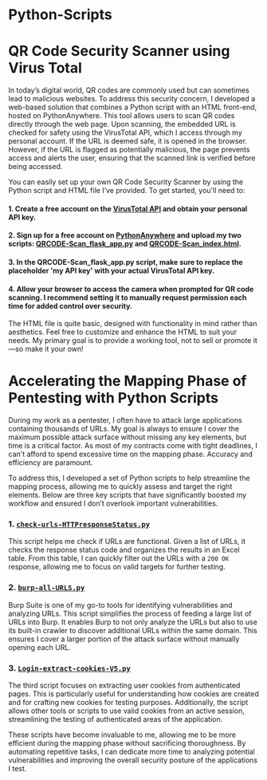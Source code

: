 # Python-Scripts

# QR Code Security Scanner using Virus Total

In today’s digital world, QR codes are commonly used but can sometimes lead to malicious websites. To address this security concern, I developed a web-based solution that combines a Python script with an HTML front-end, hosted on PythonAnywhere. This tool allows users to scan QR codes directly through the web page. Upon scanning, the embedded URL is checked for safety using the VirusTotal API, which I access through my personal account. If the URL is deemed safe, it is opened in the browser. However, if the URL is flagged as potentially malicious, the page prevents access and alerts the user, ensuring that the scanned link is verified before being accessed.

You can easily set up your own QR Code Security Scanner by using the Python script and HTML file I’ve provided. To get started, you'll need to:

#### 1. Create a free account on the <a href="https://www.virustotal.com/gui/sign-in">VirusTotal API<a/> and obtain your personal API key.

#### 2. Sign up for a free account on <a href="https://www.pythonanywhere.com/registration/register/beginner/">PythonAnywhere<a/> and upload my two scripts: <a href="https://github.com/linceBLA/Python-Scripts/blob/main/QRCODE-Scan_flask_app.py">QRCODE-Scan_flask_app.py<a/> and <a href="https://github.com/linceBLA/Python-Scripts/blob/main/QRCODE-Scan_index.html">QRCODE-Scan_index.html<a/>.

#### 3. In the QRCODE-Scan_flask_app.py script, make sure to replace the placeholder 'my API key' with your actual VirusTotal API key.

#### 4. Allow your browser to access the camera when prompted for QR code scanning. I recommend setting it to manually request permission each time for added control over security.

The HTML file is quite basic, designed with functionality in mind rather than aesthetics. Feel free to customize and enhance the HTML to suit your needs. My primary goal is to provide a working tool, not to sell or promote it—so make it your own!




# Accelerating the Mapping Phase of Pentesting with Python Scripts

During my work as a pentester, I often have to attack large applications containing thousands of URLs. My goal is always to ensure I cover the maximum possible attack surface without missing any key elements, but time is a critical factor. As most of my contracts come with tight deadlines, I can't afford to spend excessive time on the mapping phase. Accuracy and efficiency are paramount.

To address this, I developed a set of Python scripts to help streamline the mapping process, allowing me to quickly assess and target the right elements. Below are three key scripts that have significantly boosted my workflow and ensured I don’t overlook important vulnerabilities.

### 1. <a href="https://github.com/linceBLA/Python-Scripts/blob/main/check-urls-HTTPresponseStatus.py">`check-urls-HTTPresponseStatus.py`<a/>

This script helps me check if URLs are functional. Given a list of URLs, it checks the response status code and organizes the results in an Excel table. From this table, I can quickly filter out the URLs with a `200 OK` response, allowing me to focus on valid targets for further testing.

### 2. <a href="https://github.com/linceBLA/Python-Scripts/blob/main/burp-all-URLS.py">`burp-all-URLS.py`<a/>

Burp Suite is one of my go-to tools for identifying vulnerabilities and analyzing URLs. This script simplifies the process of feeding a large list of URLs into Burp. It enables Burp to not only analyze the URLs but also to use its built-in crawler to discover additional URLs within the same domain. This ensures I cover a larger portion of the attack surface without manually opening each URL.

### 3. <a href="https://github.com/linceBLA/Python-Scripts/blob/main/Login-extract-cookies-V5.py">`Login-extract-cookies-V5.py`<a/>

The third script focuses on extracting user cookies from authenticated pages. This is particularly useful for understanding how cookies are created and for crafting new cookies for testing purposes. Additionally, the script allows other tools or scripts to use valid cookies from an active session, streamlining the testing of authenticated areas of the application.


These scripts have become invaluable to me, allowing me to be more efficient during the mapping phase without sacrificing thoroughness. By automating repetitive tasks, I can dedicate more time to analyzing potential vulnerabilities and improving the overall security posture of the applications I test.
